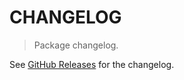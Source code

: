 # CHANGELOG

> Package changelog.

See [GitHub Releases](https://github.com/stdlib-js/time-ms2duration/releases) for the changelog.